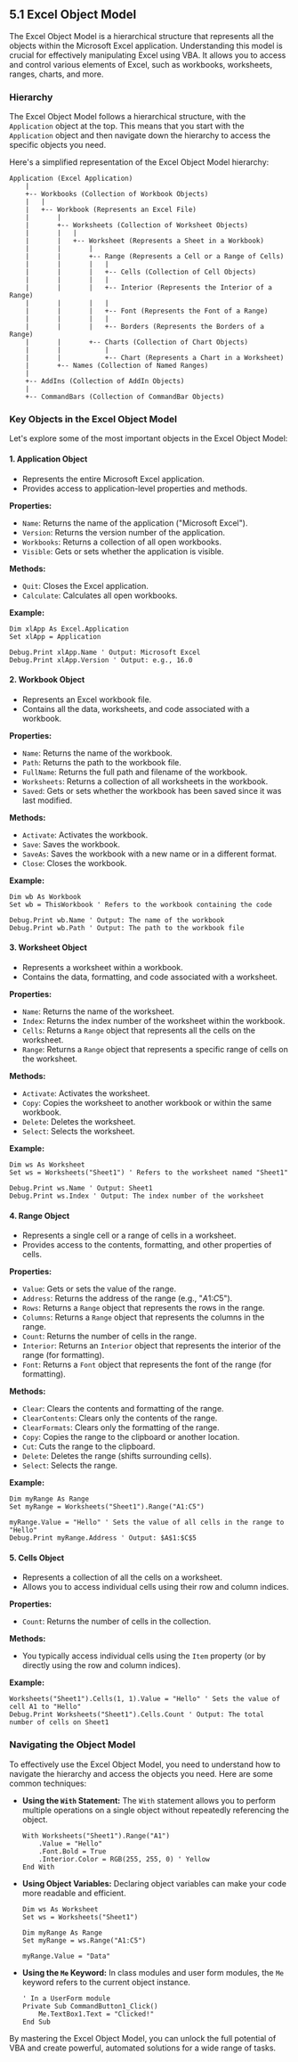 ## 5.1 Excel Object Model

The Excel Object Model is a hierarchical structure that represents all the objects within the Microsoft Excel application. Understanding this model is crucial for effectively manipulating Excel using VBA. It allows you to access and control various elements of Excel, such as workbooks, worksheets, ranges, charts, and more.

### Hierarchy

The Excel Object Model follows a hierarchical structure, with the `Application` object at the top. This means that you start with the `Application` object and then navigate down the hierarchy to access the specific objects you need.

Here's a simplified representation of the Excel Object Model hierarchy:

```
Application (Excel Application)
    |
    +-- Workbooks (Collection of Workbook Objects)
    |   |
    |   +-- Workbook (Represents an Excel File)
    |       |
    |       +-- Worksheets (Collection of Worksheet Objects)
    |       |   |
    |       |   +-- Worksheet (Represents a Sheet in a Workbook)
    |       |       |
    |       |       +-- Range (Represents a Cell or a Range of Cells)
    |       |       |   |
    |       |       |   +-- Cells (Collection of Cell Objects)
    |       |       |   |
    |       |       |   +-- Interior (Represents the Interior of a Range)
    |       |       |   |
    |       |       |   +-- Font (Represents the Font of a Range)
    |       |       |   |
    |       |       |   +-- Borders (Represents the Borders of a Range)
    |       |       +-- Charts (Collection of Chart Objects)
    |       |           |
    |       |           +-- Chart (Represents a Chart in a Worksheet)
    |       +-- Names (Collection of Named Ranges)
    |
    +-- AddIns (Collection of AddIn Objects)
    |
    +-- CommandBars (Collection of CommandBar Objects)
```

### Key Objects in the Excel Object Model

Let's explore some of the most important objects in the Excel Object Model:

#### 1. Application Object

-   Represents the entire Microsoft Excel application.
-   Provides access to application-level properties and methods.

**Properties:**

-   `Name`: Returns the name of the application ("Microsoft Excel").
-   `Version`: Returns the version number of the application.
-   `Workbooks`: Returns a collection of all open workbooks.
-   `Visible`: Gets or sets whether the application is visible.

**Methods:**

-   `Quit`: Closes the Excel application.
-   `Calculate`: Calculates all open workbooks.

**Example:**

```vba
Dim xlApp As Excel.Application
Set xlApp = Application

Debug.Print xlApp.Name ' Output: Microsoft Excel
Debug.Print xlApp.Version ' Output: e.g., 16.0
```

#### 2. Workbook Object

-   Represents an Excel workbook file.
-   Contains all the data, worksheets, and code associated with a workbook.

**Properties:**

-   `Name`: Returns the name of the workbook.
-   `Path`: Returns the path to the workbook file.
-   `FullName`: Returns the full path and filename of the workbook.
-   `Worksheets`: Returns a collection of all worksheets in the workbook.
-   `Saved`: Gets or sets whether the workbook has been saved since it was last modified.

**Methods:**

-   `Activate`: Activates the workbook.
-   `Save`: Saves the workbook.
-   `SaveAs`: Saves the workbook with a new name or in a different format.
-   `Close`: Closes the workbook.

**Example:**

```vba
Dim wb As Workbook
Set wb = ThisWorkbook ' Refers to the workbook containing the code

Debug.Print wb.Name ' Output: The name of the workbook
Debug.Print wb.Path ' Output: The path to the workbook file
```

#### 3. Worksheet Object

-   Represents a worksheet within a workbook.
-   Contains the data, formatting, and code associated with a worksheet.

**Properties:**

-   `Name`: Returns the name of the worksheet.
-   `Index`: Returns the index number of the worksheet within the workbook.
-   `Cells`: Returns a `Range` object that represents all the cells on the worksheet.
-   `Range`: Returns a `Range` object that represents a specific range of cells on the worksheet.

**Methods:**

-   `Activate`: Activates the worksheet.
-   `Copy`: Copies the worksheet to another workbook or within the same workbook.
-   `Delete`: Deletes the worksheet.
-   `Select`: Selects the worksheet.

**Example:**

```vba
Dim ws As Worksheet
Set ws = Worksheets("Sheet1") ' Refers to the worksheet named "Sheet1"

Debug.Print ws.Name ' Output: Sheet1
Debug.Print ws.Index ' Output: The index number of the worksheet
```

#### 4. Range Object

-   Represents a single cell or a range of cells in a worksheet.
-   Provides access to the contents, formatting, and other properties of cells.

**Properties:**

-   `Value`: Gets or sets the value of the range.
-   `Address`: Returns the address of the range (e.g., "$A$1:$C$5").
-   `Rows`: Returns a `Range` object that represents the rows in the range.
-   `Columns`: Returns a `Range` object that represents the columns in the range.
-   `Count`: Returns the number of cells in the range.
-   `Interior`: Returns an `Interior` object that represents the interior of the range (for formatting).
-   `Font`: Returns a `Font` object that represents the font of the range (for formatting).

**Methods:**

-   `Clear`: Clears the contents and formatting of the range.
-   `ClearContents`: Clears only the contents of the range.
-   `ClearFormats`: Clears only the formatting of the range.
-   `Copy`: Copies the range to the clipboard or another location.
-   `Cut`: Cuts the range to the clipboard.
-   `Delete`: Deletes the range (shifts surrounding cells).
-   `Select`: Selects the range.

**Example:**

```vba
Dim myRange As Range
Set myRange = Worksheets("Sheet1").Range("A1:C5")

myRange.Value = "Hello" ' Sets the value of all cells in the range to "Hello"
Debug.Print myRange.Address ' Output: $A$1:$C$5
```

#### 5. Cells Object

-   Represents a collection of all the cells on a worksheet.
-   Allows you to access individual cells using their row and column indices.

**Properties:**

-   `Count`: Returns the number of cells in the collection.

**Methods:**

-   You typically access individual cells using the `Item` property (or by directly using the row and column indices).

**Example:**

```vba
Worksheets("Sheet1").Cells(1, 1).Value = "Hello" ' Sets the value of cell A1 to "Hello"
Debug.Print Worksheets("Sheet1").Cells.Count ' Output: The total number of cells on Sheet1
```

### Navigating the Object Model

To effectively use the Excel Object Model, you need to understand how to navigate the hierarchy and access the objects you need. Here are some common techniques:

-   **Using the `With` Statement:** The `With` statement allows you to perform multiple operations on a single object without repeatedly referencing the object.

    ```vba
    With Worksheets("Sheet1").Range("A1")
        .Value = "Hello"
        .Font.Bold = True
        .Interior.Color = RGB(255, 255, 0) ' Yellow
    End With
    ```

-   **Using Object Variables:** Declaring object variables can make your code more readable and efficient.

    ```vba
    Dim ws As Worksheet
    Set ws = Worksheets("Sheet1")

    Dim myRange As Range
    Set myRange = ws.Range("A1:C5")

    myRange.Value = "Data"
    ```

-   **Using the `Me` Keyword:** In class modules and user form modules, the `Me` keyword refers to the current object instance.

    ```vba
    ' In a UserForm module
    Private Sub CommandButton1_Click()
        Me.TextBox1.Text = "Clicked!"
    End Sub
    ```

By mastering the Excel Object Model, you can unlock the full potential of VBA and create powerful, automated solutions for a wide range of tasks.
